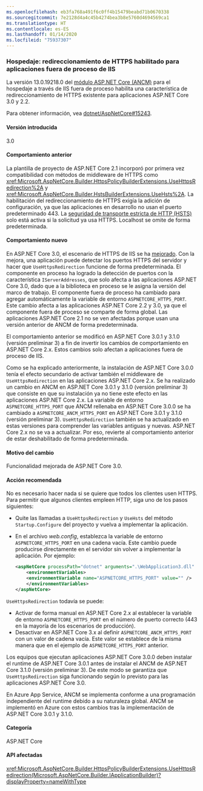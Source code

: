```yaml
---
ms.openlocfilehash: eb3fa768a491f6c0ff4b15479beabd71b0670338
ms.sourcegitcommit: 7e2128d4a4c45b4274bea3b8e5760d4694569ca1
ms.translationtype: HT
ms.contentlocale: es-ES
ms.lasthandoff: 01/14/2020
ms.locfileid: "75937307"
---
```

### <a name="hosting-https-redirection-enabled-for-iis-out-of-process-apps"></a>Hospedaje: redireccionamiento de HTTPS habilitado para aplicaciones fuera de proceso de IIS

La versión 13.0.19218.0 del [módulo ASP.NET Core (ANCM)](/aspnet/core/host-and-deploy/aspnet-core-module) para el hospedaje a través de IIS fuera de proceso habilita una característica de redireccionamiento de HTTPS existente para aplicaciones ASP.NET Core 3.0 y 2.2.

Para obtener información, vea [dotnet/AspNetCore#15243](https://github.com/dotnet/AspNetCore/issues/15243).

#### <a name="version-introduced"></a>Versión introducida

3.0

#### <a name="old-behavior"></a>Comportamiento anterior

La plantilla de proyecto de ASP.NET Core 2.1 incorporó por primera vez compatibilidad con métodos de middleware de HTTPS como <xref:Microsoft.AspNetCore.Builder.HttpsPolicyBuilderExtensions.UseHttpsRedirection%2A> y <xref:Microsoft.AspNetCore.Builder.HstsBuilderExtensions.UseHsts%2A>. La habilitación del redireccionamiento de HTTPS exigía la adición de configuración, ya que las aplicaciones en desarrollo no usan el puerto predeterminado 443. La [seguridad de transporte estricta de HTTP (HSTS)](https://cheatsheetseries.owasp.org/cheatsheets/HTTP_Strict_Transport_Security_Cheat_Sheet.html) solo está activa si la solicitud ya usa HTTPS. Localhost se omite de forma predeterminada.

#### <a name="new-behavior"></a>Comportamiento nuevo

En ASP.NET Core 3.0, el escenario de HTTPS de IIS se ha [mejorado](https://github.com/dotnet/AspNetCore/pull/4685). Con la mejora, una aplicación puede detectar los puertos HTTPS del servidor y hacer que `UseHttpsRedirection` funcione de forma predeterminada. El componente en proceso ha logrado la detección de puertos con la característica `IServerAddresses`, que solo afecta a las aplicaciones ASP.NET Core 3.0, dado que a la biblioteca en proceso se le asigna la versión del marco de trabajo. El componente fuera de proceso ha cambiado para agregar automáticamente la variable de entorno `ASPNETCORE_HTTPS_PORT`. Este cambio afecta a las aplicaciones ASP.NET Core 2.2 y 3.0, ya que el componente fuera de proceso se comparte de forma global. Las aplicaciones ASP.NET Core 2.1 no se ven afectadas porque usan una versión anterior de ANCM de forma predeterminada.

El comportamiento anterior se modificó en ASP.NET Core 3.0.1 y 3.1.0 (versión preliminar 3) a fin de invertir los cambios de comportamiento en ASP.NET Core 2.x. Estos cambios solo afectan a aplicaciones fuera de proceso de IIS.

Como se ha explicado anteriormente, la instalación de ASP.NET Core 3.0.0 tenía el efecto secundario de activar también el middleware de `UseHttpsRedirection` en las aplicaciones ASP.NET Core 2.x. Se ha realizado un cambio en ANCM en ASP.NET Core 3.0.1 y 3.1.0 (versión preliminar 3) que consiste en que su instalación ya no tiene este efecto en las aplicaciones ASP.NET Core 2.x. La variable de entorno `ASPNETCORE_HTTPS_PORT` que ANCM rellenaba en ASP.NET Core 3.0.0 se ha cambiado a `ASPNETCORE_ANCM_HTTPS_PORT` en ASP.NET Core 3.0.1 y 3.1.0 (versión preliminar 3). `UseHttpsRedirection` también se ha actualizado en estas versiones para comprender las variables antiguas y nuevas. ASP.NET Core 2.x no se va a actualizar. Por eso, revierte al comportamiento anterior de estar deshabilitado de forma predeterminada.

#### <a name="reason-for-change"></a>Motivo del cambio

Funcionalidad mejorada de ASP.NET Core 3.0.

#### <a name="recommended-action"></a>Acción recomendada

No es necesario hacer nada si se quiere que todos los clientes usen HTTPS. Para permitir que algunos clientes empleen HTTP, siga uno de los pasos siguientes:

* Quite las llamadas a `UseHttpsRedirection` y `UseHsts` del método `Startup.Configure` del proyecto y vuelva a implementar la aplicación.
* En el archivo *web.config*, establezca la variable de entorno `ASPNETCORE_HTTPS_PORT` en una cadena vacía. Este cambio puede producirse directamente en el servidor sin volver a implementar la aplicación. Por ejemplo:

    ```xml
    <aspNetCore processPath="dotnet" arguments=".\WebApplication3.dll" stdoutLogEnabled="false" stdoutLogFile="\\?\%home%\LogFiles\stdout" >
        <environmentVariables>
        <environmentVariable name="ASPNETCORE_HTTPS_PORT" value="" />
        </environmentVariables>
    </aspNetCore>
    ```

`UseHttpsRedirection` todavía se puede:

* Activar de forma manual en ASP.NET Core 2.x al establecer la variable de entorno `ASPNETCORE_HTTPS_PORT` en el número de puerto correcto (443 en la mayoría de los escenarios de producción).
* Desactivar en ASP.NET Core 3.x al definir `ASPNETCORE_ANCM_HTTPS_PORT` con un valor de cadena vacía. Este valor se establece de la misma manera que en el ejemplo de `ASPNETCORE_HTTPS_PORT` anterior.

Los equipos que ejecutan aplicaciones ASP.NET Core 3.0.0 deben instalar el runtime de ASP.NET Core 3.0.1 antes de instalar el ANCM de ASP.NET Core 3.1.0 (versión preliminar 3). De este modo se garantiza que `UseHttpsRedirection` siga funcionando según lo previsto para las aplicaciones ASP.NET Core 3.0.

En Azure App Service, ANCM se implementa conforme a una programación independiente del runtime debido a su naturaleza global. ANCM se implementó en Azure con estos cambios tras la implementación de ASP.NET Core 3.0.1 y 3.1.0.

#### <a name="category"></a>Categoría

ASP.NET Core

#### <a name="affected-apis"></a>API afectadas

<xref:Microsoft.AspNetCore.Builder.HttpsPolicyBuilderExtensions.UseHttpsRedirection(Microsoft.AspNetCore.Builder.IApplicationBuilder)?displayProperty=nameWithType>

<!-- 

#### Affected APIs

`M:Microsoft.AspNetCore.Builder.HttpsPolicyBuilderExtensions.UseHttpsRedirection(Microsoft.AspNetCore.Builder.IApplicationBuilder)`

-->
